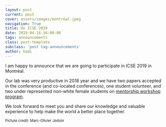 ```yaml
---
layout: post
current: post
cover: assets/images/montréal.jpeg
navigation: True
title: On ICSE 2019
date: 2019-04-16 16:00:00
tags: announcements
class: post-template
subclass: 'post tag-announcements'
author: hadi
---
```


I am happy to announce that we are going to participate in ICSE 2019 in Montréal. 

Our lab was very productive in 2018 year and we have two papers accepted in the conference (and co-located conferences), one student volunteer, and two under represented non-white female students on [mentorship workshop program](https://2019.icse-conferences.org/track/icse-2019-Software-Engineering-Mentoring-Workshop).

We look forward to meet you and share our knowledge and valuable experience to help make the world a better place together.


<small>Picture credit: Marc-Olivier Jodoin</small>